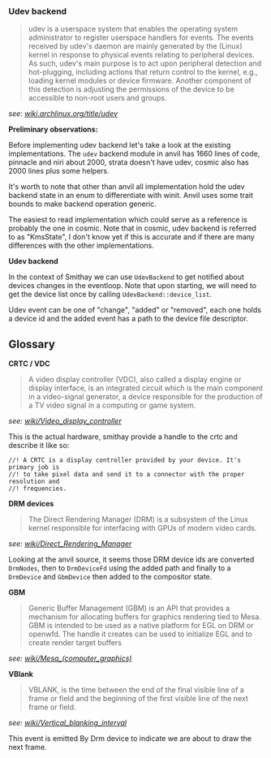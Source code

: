 ### Udev backend

> udev is a userspace system that enables the operating system administrator to register 
> userspace handlers for events. The events received by udev's daemon are mainly 
> generated by the (Linux) kernel in response to physical events relating to peripheral 
> devices. As such, udev's main purpose is to act upon peripheral detection and 
> hot-plugging, including actions that return control to the kernel, e.g., 
> loading kernel modules or device firmware. Another component of this detection is 
> adjusting the permissions of the device to be accessible to non-root users and groups.

*see: [wiki.archlinux.org/title/udev](https://wiki.archlinux.org/title/udev)*

**Preliminary observations:**

Before implementing udev backend let's take a look at the existing implementations. 
The `udev` backend module in anvil has 1660 lines of code, pinnacle and niri about 2000, 
strata doesn't have udev, cosmic also has 2000 lines plus some helpers. 

It's worth to note that other than anvil all implementation hold the udev backend state in an enum
to differentiate with winit. Anvil uses some trait bounds to make backend operation generic.

The easiest to read implementation which could serve as a reference is probably the one in cosmic. 
Note that in cosmic, udev backend is referred to as "KmsState", I don't know yet if this is accurate
and if there are many differences with the other implementations.

**Udev backend**

In the context of Smithay we can use `UdevBackend` to get notified about devices changes in 
the eventloop. Note that upon starting, we will need to get the device list once by calling 
`UdevBackend::device_list`. 

Udev event can be one of "change", "added" or "removed", each one holds a device id and the added event
has a path to the device file descriptor. 


## Glossary

**CRTC / VDC**

> A video display controller (VDC), also called a display engine or display interface, 
> is an integrated circuit which is the main component in a video-signal generator, a 
> device responsible for the production of a TV video signal in a computing or game system.

*see: [wiki/Video_display_controller](https://en.wikipedia.org/wiki/Video_display_controller)*

This is the actual hardware, smithay provide a handle to the crtc and describe it like so: 

```
//! A CRTC is a display controller provided by your device. It's primary job is
//! to take pixel data and send it to a connector with the proper resolution and
//! frequencies.
```

**DRM devices**

> The Direct Rendering Manager (DRM) is a subsystem of the Linux kernel responsible 
> for interfacing with GPUs of modern video cards.

*see: [wiki/Direct_Rendering_Manager](https://en.wikipedia.org/wiki/Direct_Rendering_Manager)*     

Looking at the anvil source, it seems those DRM device ids are converted `DrmNodes`, then to
`DrmDeviceFd` using the added path and finally to a `DrmDevice` and `GbmDevice`
then added to the compositor state. 

**GBM**

> Generic Buffer Management (GBM) is an API that provides a mechanism for allocating buffers 
> for graphics rendering tied to Mesa. GBM is intended to be used as a native platform for 
> EGL on DRM or openwfd. The handle it creates can be used to initialize EGL and to create 
> render target buffers

*see: [wiki/Mesa_(computer_graphics)](https://en.wikipedia.org/wiki/Mesa_(computer_graphics))*

**VBlank**

> VBLANK, is the time between the end of the final visible line of a frame or field 
> and the beginning of the first visible line of the next frame or field.

*see: [wiki/Vertical_blanking_interval](https://en.wikipedia.org/wiki/Vertical_blanking_interval)* 

This event is emitted By Drm device to indicate we are about to draw the next frame.